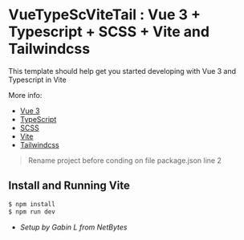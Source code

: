 # VueTypeScViteTail : Vue 3 + Typescript + SCSS + Vite and Tailwindcss

This template should help get you started developing with Vue 3 and Typescript in Vite

More info:

  - [Vue 3](https://vuejs.org/)
  - [TypeScript](https://www.typescriptlang.org/)
  - [SCSS](https://sass-lang.com/)
  - [Vite](https://vite.netlify.com/)
  - [Tailwindcss](https://tailwindcss.com/)

> Rename project before conding on file package.json line 2

## Install and Running Vite

```bash
$ npm install
$ npm run dev
```

* *Setup by Gabin L from NetBytes*

